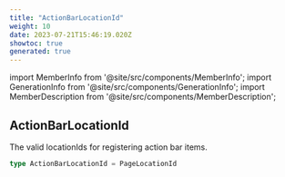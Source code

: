 ```yaml
---
title: "ActionBarLocationId"
weight: 10
date: 2023-07-21T15:46:19.020Z
showtoc: true
generated: true
---
```

<!-- This file was generated from the Vendure source. Do not modify. Instead, re-run the "docs:build" script -->
import MemberInfo from '@site/src/components/MemberInfo';
import GenerationInfo from '@site/src/components/GenerationInfo';
import MemberDescription from '@site/src/components/MemberDescription';


## ActionBarLocationId

<GenerationInfo sourceFile="packages/admin-ui/src/lib/core/src/common/component-registry-types.ts" sourceLine="103" packageName="@vendure/admin-ui" />

The valid locationIds for registering action bar items.

```ts title="Signature"
type ActionBarLocationId = PageLocationId
```
